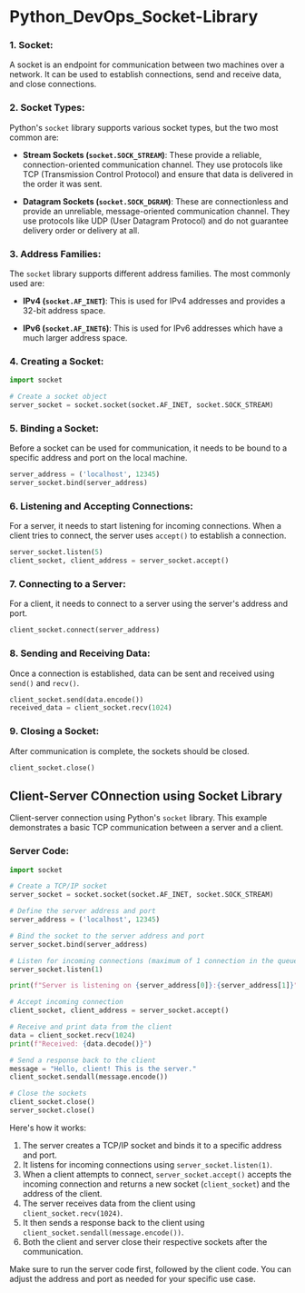 # Python_DevOps_Socket-Library     
                       
### 1. **Socket**:       
     
A socket is an endpoint for communication between two machines over a network. It can be used to establish connections, send and receive data, and close connections.

### 2. **Socket Types**:

Python's `socket` library supports various socket types, but the two most common are:

- **Stream Sockets (`socket.SOCK_STREAM`)**: These provide a reliable, connection-oriented communication channel. They use protocols like TCP (Transmission Control Protocol) and ensure that data is delivered in the order it was sent.

- **Datagram Sockets (`socket.SOCK_DGRAM`)**: These are connectionless and provide an unreliable, message-oriented communication channel. They use protocols like UDP (User Datagram Protocol) and do not guarantee delivery order or delivery at all.

### 3. **Address Families**:

The `socket` library supports different address families. The most commonly used are:

- **IPv4 (`socket.AF_INET`)**: This is used for IPv4 addresses and provides a 32-bit address space.

- **IPv6 (`socket.AF_INET6`)**: This is used for IPv6 addresses which have a much larger address space.

### 4. **Creating a Socket**:

```python
import socket

# Create a socket object
server_socket = socket.socket(socket.AF_INET, socket.SOCK_STREAM)
```

### 5. **Binding a Socket**:

Before a socket can be used for communication, it needs to be bound to a specific address and port on the local machine.

```python
server_address = ('localhost', 12345)
server_socket.bind(server_address)
```

### 6. **Listening and Accepting Connections**:

For a server, it needs to start listening for incoming connections. When a client tries to connect, the server uses `accept()` to establish a connection.

```python
server_socket.listen(5)
client_socket, client_address = server_socket.accept()
```

### 7. **Connecting to a Server**:

For a client, it needs to connect to a server using the server's address and port.

```python
client_socket.connect(server_address)
```

### 8. **Sending and Receiving Data**:

Once a connection is established, data can be sent and received using `send()` and `recv()`.

```python
client_socket.send(data.encode())
received_data = client_socket.recv(1024)
```

### 9. **Closing a Socket**:

After communication is complete, the sockets should be closed.

```python
client_socket.close()
```

## Client-Server COnnection using Socket Library

Client-server connection using Python's `socket` library. This example demonstrates a basic TCP communication between a server and a client.

### Server Code:

```python
import socket

# Create a TCP/IP socket
server_socket = socket.socket(socket.AF_INET, socket.SOCK_STREAM)

# Define the server address and port
server_address = ('localhost', 12345)

# Bind the socket to the server address and port
server_socket.bind(server_address)

# Listen for incoming connections (maximum of 1 connection in the queue)
server_socket.listen(1)

print(f"Server is listening on {server_address[0]}:{server_address[1]}")

# Accept incoming connection
client_socket, client_address = server_socket.accept()

# Receive and print data from the client
data = client_socket.recv(1024)
print(f"Received: {data.decode()}")

# Send a response back to the client
message = "Hello, client! This is the server."
client_socket.sendall(message.encode())

# Close the sockets
client_socket.close()
server_socket.close()
```

Here's how it works:

1. The server creates a TCP/IP socket and binds it to a specific address and port.
2. It listens for incoming connections using `server_socket.listen(1)`.
3. When a client attempts to connect, `server_socket.accept()` accepts the incoming connection and returns a new socket (`client_socket`) and the address of the client.
4. The server receives data from the client using `client_socket.recv(1024)`.
5. It then sends a response back to the client using `client_socket.sendall(message.encode())`.
6. Both the client and server close their respective sockets after the communication.

Make sure to run the server code first, followed by the client code. You can adjust the address and port as needed for your specific use case.
